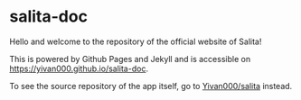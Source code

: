 # salita-doc
Hello and welcome to the repository of the official website of Salita!

This is powered by Github Pages and Jekyll and is accessible on https://yivan000.github.io/salita-doc.


To see the source repository of the app itself, go to [Yivan000/salita](https://github.com/Yivan000/salita) instead.

